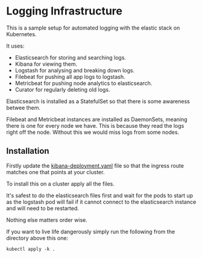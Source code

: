 # Logging Infrastructure

This is a sample setup for automated logging with the elastic stack on Kubernetes.

It uses:

* Elasticsearch for storing and searching logs.
* Kibana for viewing them.
* Logstash for analysing and breaking down logs.
* Filebeat for pushing all app logs to logstash.
* Metricbeat for pushing node analytics to elasticsearch.
* Curator for regularly deleting old logs.

Elasticsearch is installed as a StatefulSet so that there is some
awareness betwee them.

Filebeat and Metricbeat instances are installed as DaemonSets, 
meaning there is one for every node we have. This is because they
read the logs right off the node. Without this we would miss logs 
from some nodes.

## Installation

Firstly update the [kibana-deployment.yaml]() file so that the ingress
route matches one that points at your cluster.

To install this on a cluster apply all the files.

It's safest to do the elasticsearch files first and wait for the 
pods to start up as the logstash pod will fail if it cannot connect 
to the elasticsearch instance and will need to be restarted.

Nothing else matters order wise.

If you want to live life dangerously simply run the following from 
the directory above this one:

    kubectl apply -k .
